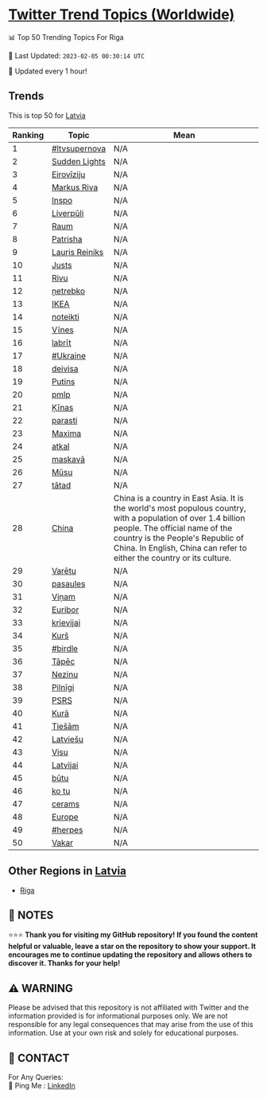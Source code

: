 [Twitter Trend Topics (Worldwide)](https://github.com/ErcinDedeoglu/Twitter-Trend-Topics)
==========


📊 Top 50 Trending Topics For Riga

📆 Last Updated: `2023-02-05 00:30:14 UTC`

🔧 Updated every 1 hour!


## Trends

This is top 50 for [Latvia](</Latvia>)

| Ranking | Topic | Mean |
| ------- | ------------ | ------------ |
| 1 | [#ltvsupernova](http://twitter.com/search?q=%23ltvsupernova) | N/A |
| 2 | [Sudden Lights](http://twitter.com/search?q=Sudden+Lights) | N/A |
| 3 | [Eirovīziju](http://twitter.com/search?q=Eirov%c4%abziju) | N/A |
| 4 | [Markus Riva](http://twitter.com/search?q=Markus+Riva) | N/A |
| 5 | [Inspo](http://twitter.com/search?q=Inspo) | N/A |
| 6 | [Liverpūli](http://twitter.com/search?q=Liverp%c5%abli) | N/A |
| 7 | [Raum](http://twitter.com/search?q=Raum) | N/A |
| 8 | [Patrisha](http://twitter.com/search?q=Patrisha) | N/A |
| 9 | [Lauris Reiniks](http://twitter.com/search?q=Lauris+Reiniks) | N/A |
| 10 | [Justs](http://twitter.com/search?q=Justs) | N/A |
| 11 | [Rivu](http://twitter.com/search?q=Rivu) | N/A |
| 12 | [ņetrebko](http://twitter.com/search?q=%c5%86etrebko) | N/A |
| 13 | [IKEA](http://twitter.com/search?q=IKEA) | N/A |
| 14 | [noteikti](http://twitter.com/search?q=noteikti) | N/A |
| 15 | [Vīnes](http://twitter.com/search?q=V%c4%abnes) | N/A |
| 16 | [labrīt](http://twitter.com/search?q=labr%c4%abt) | N/A |
| 17 | [#Ukraine](http://twitter.com/search?q=%23Ukraine) | N/A |
| 18 | [deivisa](http://twitter.com/search?q=deivisa) | N/A |
| 19 | [Putins](http://twitter.com/search?q=Putins) | N/A |
| 20 | [pmlp](http://twitter.com/search?q=pmlp) | N/A |
| 21 | [Ķīnas](http://twitter.com/search?q=%c4%b6%c4%abnas) | N/A |
| 22 | [parasti](http://twitter.com/search?q=parasti) | N/A |
| 23 | [Maxima](http://twitter.com/search?q=Maxima) | N/A |
| 24 | [atkal](http://twitter.com/search?q=atkal) | N/A |
| 25 | [maskavā](http://twitter.com/search?q=maskav%c4%81) | N/A |
| 26 | [Mūsu](http://twitter.com/search?q=M%c5%absu) | N/A |
| 27 | [tātad](http://twitter.com/search?q=t%c4%81tad) | N/A |
| 28 | [China](http://twitter.com/search?q=China) | China is a country in East Asia. It is the world's most populous country, with a population of over 1.4 billion people. The official name of the country is the People's Republic of China. In English, China can refer to either the country or its culture. |
| 29 | [Varētu](http://twitter.com/search?q=Var%c4%93tu) | N/A |
| 30 | [pasaules](http://twitter.com/search?q=pasaules) | N/A |
| 31 | [Viņam](http://twitter.com/search?q=Vi%c5%86am) | N/A |
| 32 | [Euribor](http://twitter.com/search?q=Euribor) | N/A |
| 33 | [krievijai](http://twitter.com/search?q=krievijai) | N/A |
| 34 | [Kurš](http://twitter.com/search?q=Kur%c5%a1) | N/A |
| 35 | [#birdle](http://twitter.com/search?q=%23birdle) | N/A |
| 36 | [Tāpēc](http://twitter.com/search?q=T%c4%81p%c4%93c) | N/A |
| 37 | [Nezinu](http://twitter.com/search?q=Nezinu) | N/A |
| 38 | [Pilnīgi](http://twitter.com/search?q=Piln%c4%abgi) | N/A |
| 39 | [PSRS](http://twitter.com/search?q=PSRS) | N/A |
| 40 | [Kurā](http://twitter.com/search?q=Kur%c4%81) | N/A |
| 41 | [Tiešām](http://twitter.com/search?q=Tie%c5%a1%c4%81m) | N/A |
| 42 | [Latviešu](http://twitter.com/search?q=Latvie%c5%a1u) | N/A |
| 43 | [Visu](http://twitter.com/search?q=Visu) | N/A |
| 44 | [Latvijai](http://twitter.com/search?q=Latvijai) | N/A |
| 45 | [būtu](http://twitter.com/search?q=b%c5%abtu) | N/A |
| 46 | [ko tu](http://twitter.com/search?q=ko+tu) | N/A |
| 47 | [cerams](http://twitter.com/search?q=cerams) | N/A |
| 48 | [Europe](http://twitter.com/search?q=Europe) | N/A |
| 49 | [#herpes](http://twitter.com/search?q=%23herpes) | N/A |
| 50 | [Vakar](http://twitter.com/search?q=Vakar) | N/A |



## Other Regions in [Latvia](</Latvia>)

* [Riga](</Latvia/Riga.md>)



## 📝 NOTES

⭐⭐⭐ **Thank you for visiting my GitHub repository! If you found the content helpful or valuable, leave a star on the repository to show your support. It encourages me to continue updating the repository and allows others to discover it. Thanks for your help!**


## ⚠️ WARNING

Please be advised that this repository is not affiliated with Twitter and the information provided is for informational purposes only. We are not responsible for any legal consequences that may arise from the use of this information. Use at your own risk and solely for educational purposes.


## 📨 CONTACT

 For Any Queries:  
            🏓 Ping Me : [LinkedIn](https://www.linkedin.com/in/ercindedeoglu/)
